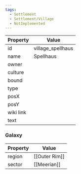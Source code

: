```yaml
---
tags:
  - Settlement
  - Settlement/Village
  - NotImplemented
---
```


| Property  | Value             |
| --------- | ----------------- |
| id        | village_spellhaus |
| name      | Spellhaus         |
| owner     |                   |
| culture   |                   |
| bound     |                   |
| type      |                   |
| posX      |                   |
| posY      |                   |
| wiki link |                   |
| text      |                   |

### Galaxy
| Property | Value         |
| -------- | ------------- |
| region   | [[Outer Rim]] |
| sector   | [[Meerian]]   |
